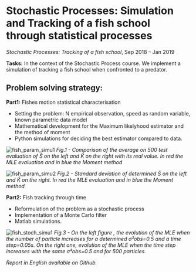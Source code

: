 # Stochastic Processes: Simulation and Tracking of a fish school through statistical processes

*Stochastic Processes: Tracking of a fish school*,
Sep 2018 – Jan 2019

__Tasks:__ In the context of the Stochastic Process course. We implement a simulation of tracking a fish school when confronted to a predator.

## Problem solving strategy:

__Part1:__ Fishes motion statistical characterisation

* Setting the problem: N empirical observation, speed as random variable, known parametric data model
* Mathematical development for the Maximum likelyhood estimator and the method of moment
* Python simulations for deciding the best estimator compared to data.

![fish_param_simu1](https://user-images.githubusercontent.com/48290004/153193937-77cc0e1e-b656-425b-9bdc-1e082c5d6ff3.PNG)
*Fig.1 -  Comparison of the average on 500 test evaluation of S&#770; on the left and K&#770; on the right with its real value. In red the MLE evaluation and in blue the Moment method*

![fish_param_simu2](https://user-images.githubusercontent.com/48290004/153193949-e6c76c4d-e15b-448e-872d-88417b95f20d.PNG)
*Fig.2 - Standard deviation of determined S&#770; on the left and K&#770; on the right. In red the MLE evaluation and in blue the Moment method*

__Part2:__ Fish tracking through time

* Reformulation of the problem as a stochastic process
* Implementation of a Monte Carlo filter
* Matlab simulations.

![fish_stoch_simu1](https://user-images.githubusercontent.com/48290004/153193960-9480ae88-3ced-442c-806d-006b1b31caa1.PNG)
*Fig.3 - On the left figure , the evolution of the MLE when the number of particle increases for a determined
σ²obs=0.5 and a time step=0.05s. On the right one, evolution of the MLE when the time step increases with the
same σ²obs=0.5 and for 500 particles.*

*Report in English available on Github.*
